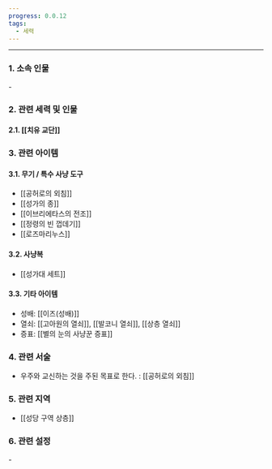 ```yaml
---
progress: 0.0.12
tags:
  - 세력
---
```

---
### 1. 소속 인물
\-

### 2. 관련 세력 및 인물
#### 2.1. [[치유 교단]]

### 3. 관련 아이템
#### 3.1. 무기 / 특수 사냥 도구
- [[공허로의 외침]]
- [[성가의 종]]
- [[이브리에타스의 전조]]
- [[정령의 빈 껍데기]]
- [[로즈마리누스]]
#### 3.2. 사냥복 
- [[성가대 세트]]
#### 3.3. 기타 아이템
- 성배: [[이즈(성배)]]
- 열쇠: [[고아원의 열쇠]], [[발코니 열쇠]], [[상층 열쇠]]
- 증표: [[별의 눈의 사냥꾼 증표]]
### 4. 관련 서술
- 우주와 교신하는 것을 주된 목표로 한다. : [[공허로의 외침]]
### 5. 관련 지역
- [[성당 구역 상층]]
### 6. 관련 설정
\-